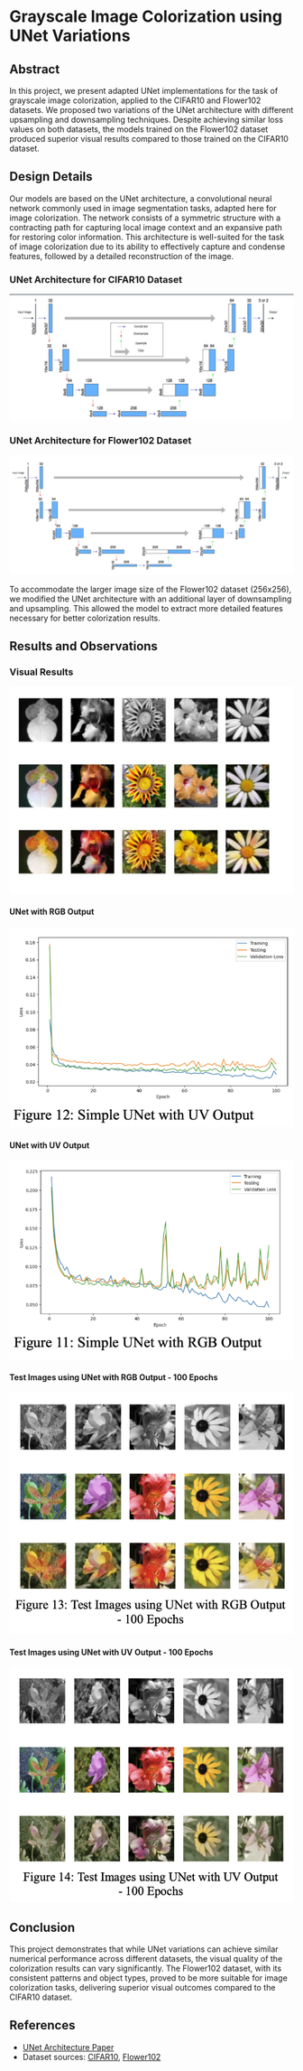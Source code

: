 # Grayscale Image Colorization using UNet Variations

## Abstract
In this project, we present adapted UNet implementations for the task of grayscale image colorization, applied to the CIFAR10 and Flower102 datasets. We proposed two variations of the UNet architecture with different upsampling and downsampling techniques. Despite achieving similar loss values on both datasets, the models trained on the Flower102 dataset produced superior visual results compared to those trained on the CIFAR10 dataset.

## Design Details
Our models are based on the UNet architecture, a convolutional neural network commonly used in image segmentation tasks, adapted here for image colorization. The network consists of a symmetric structure with a contracting path for capturing local image context and an expansive path for restoring color information. This architecture is well-suited for the task of image colorization due to its ability to effectively capture and condense features, followed by a detailed reconstruction of the image.

### UNet Architecture for CIFAR10 Dataset
![UNet Architecture for CIFAR10](design_implementation_ciphar.png)

### UNet Architecture for Flower102 Dataset
![UNet Architecture for Flower102](design_implementation_flower.png)

To accommodate the larger image size of the Flower102 dataset (256x256), we modified the UNet architecture with an additional layer of downsampling and upsampling. This allowed the model to extract more detailed features necessary for better colorization results.

## Results and Observations
 
### Visual Results
![Test Result](visualization_result.png)

#### UNet with RGB Output
![Simple UNet with RGB Output](curve_simple_uv_output.png)

#### UNet with UV Output
![Simple UNet with UV Output](curve_simple_rgb_output.png)

#### Test Images using UNet with RGB Output - 100 Epochs
![Test Images with RGB Output](result_rgb.png)

#### Test Images using UNet with UV Output - 100 Epochs
![Test Images with UV Output](result_uv.png)

## Conclusion
This project demonstrates that while UNet variations can achieve similar numerical performance across different datasets, the visual quality of the colorization results can vary significantly. The Flower102 dataset, with its consistent patterns and object types, proved to be more suitable for image colorization tasks, delivering superior visual outcomes compared to the CIFAR10 dataset.

## References
- [UNet Architecture Paper](https://arxiv.org/abs/1505.04597)
- Dataset sources: [CIFAR10](https://www.cs.toronto.edu/~kriz/cifar.html), [Flower102](https://www.robots.ox.ac.uk/~vgg/data/flowers/102/)
